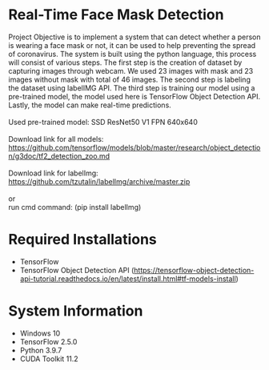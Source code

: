 # Real-Time Face Mask Detection

Project Objective is to implement a system that can detect whether a person is wearing a face mask or not, it can be used to help preventing the spread of coronavirus. The system is built using the python language, this process will consist of various steps. The first step is the creation of dataset by capturing images through webcam. We used 23 images with mask and 23 images without mask with total of 46 images. The second step is labeling the dataset using labelIMG API. The third step is training our model using a pre-trained model, the model used here is TensorFlow Object Detection API. Lastly, the model can make real-time predictions.
</br>
</br>Used pre-trained model: SSD ResNet50 V1 FPN 640x640
</br></br>
Download link for all models:</br>
https://github.com/tensorflow/models/blob/master/research/object_detection/g3doc/tf2_detection_zoo.md
</br></br>
Download link for labelImg:</br>
https://github.com/tzutalin/labelImg/archive/master.zip
</br></br>
or </br>
run cmd command: (pip install labelImg)


# Required Installations

* TensorFlow
* TensorFlow Object Detection API (https://tensorflow-object-detection-api-tutorial.readthedocs.io/en/latest/install.html#tf-models-install)

# System Information

* Windows 10
* TensorFlow 2.5.0
* Python 3.9.7
* CUDA Toolkit 11.2
